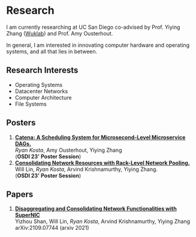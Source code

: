 # Research
I am currently researching at UC San Diego co-advised by Prof. Yiying Zhang ([Wuklab](https://wuklab.io)) and Prof. Amy Ousterhout. 

In general, I am interested in innovating computer hardware and operating systems, and all that lies in between.
## Research Interests
- Operating Systems
- Datacenter Networks
- Computer Architecture 
- File Systems 
## Posters
1. **[Catena: A Scheduling System for Microsecond-Level Microservice DAGs.](../media/osdi-23-poster-catena-full.pdf)**   
*Ryan Kosta*, Amy Ousterhout, Yiying Zhang  
(**OSDI 23' Poster Session**)
2. **[Consolidating Network Resources with Rack-Level Network Pooling.](../media/osdi-23-poster-snic-full.pdf)**  
Will Lin, *Ryan Kosta*, Arvind Krishnamurthy, Yiying Zhang.  
(**OSDI 23' Poster Session**)

## Papers
1. **[Disaggregating and Consolidating Network Functionalities with SuperNIC](https://arxiv.org/pdf/2109.07744.pdf)**  
Yizhou Shan, Will Lin, *Ryan Kosta*, Arvind Krishnamurthy, Yiying Zhang  
arXiv:2109.07744 (arxiv 2021) 
